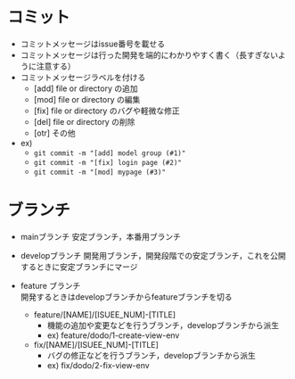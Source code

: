 # コミット
- コミットメッセージはissue番号を載せる
- コミットメッセージは行った開発を端的にわかりやすく書く（長すぎないように注意する）
- コミットメッセージラベルを付ける
    - [add] file or directory の追加
    - [mod] file or directory の編集
    - [fix] file or directory のバグや軽微な修正
    - [del] file or directory の削除
    - [otr] その他
- ex)
    - `git commit -m "[add] model group (#1)"`
    - `git commit -m "[fix] login page (#2)"`
    - `git commit -m "[mod] mypage (#3)"`

# ブランチ
- mainブランチ
    安定ブランチ，本番用ブランチ
- developブランチ
    開発用ブランチ，開発段階での安定ブランチ，これを公開するときに安定ブランチにマージ

- feature ブランチ  
    開発するときはdevelopブランチからfeatureブランチを切る
    - feature/[NAME]/[ISUEE_NUM]-[TITLE]
        - 機能の追加や変更などを行うブランチ，developブランチから派生
        - ex) feature/dodo/1-create-view-env
    - fix/[NAME]/[ISUEE_NUM]-[TITLE]
        - バグの修正などを行うブランチ，developブランチから派生
        - ex) fix/dodo/2-fix-view-env